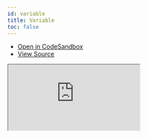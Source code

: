 ```yaml
---
id: variable
title: Variable
toc: false
---
```


- [Open in CodeSandbox](https://codesandbox.io/s/github/tannerlinsley/react-virtual/tree/master/examples/variable)
- [View Source](https://github.com/tannerlinsley/react-virtual/tree/master/examples/variable)

<iframe
  src="https://codesandbox.io/embed/github/tannerlinsley/react-virtual/tree/master/examples/variable?autoresize=1&fontsize=14&theme=dark"
  title="tannerlinsley/react-virtual: variable"
  sandbox="allow-forms allow-modals allow-popups allow-presentation allow-same-origin allow-scripts"
  style={{
    width: '100%',
    height: '80vh',
    border: '0',
    borderRadius: 8,
    overflow: 'hidden',
    position: 'static',
    zIndex: 0,
  }}
></iframe>
